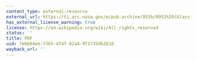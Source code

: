 ```yaml
---
content_type: external-resource
external_url: https://ti.arc.nasa.gov/m/pub-archive/953h/0953%20(Glass).pdf
has_external_license_warning: true
license: https://en.wikipedia.org/wiki/All_rights_reserved
status: ''
title: PDF
uid: 7e6b64ee-73b5-4f4f-82a4-9f1735db2b18
wayback_url: ''
---
```

